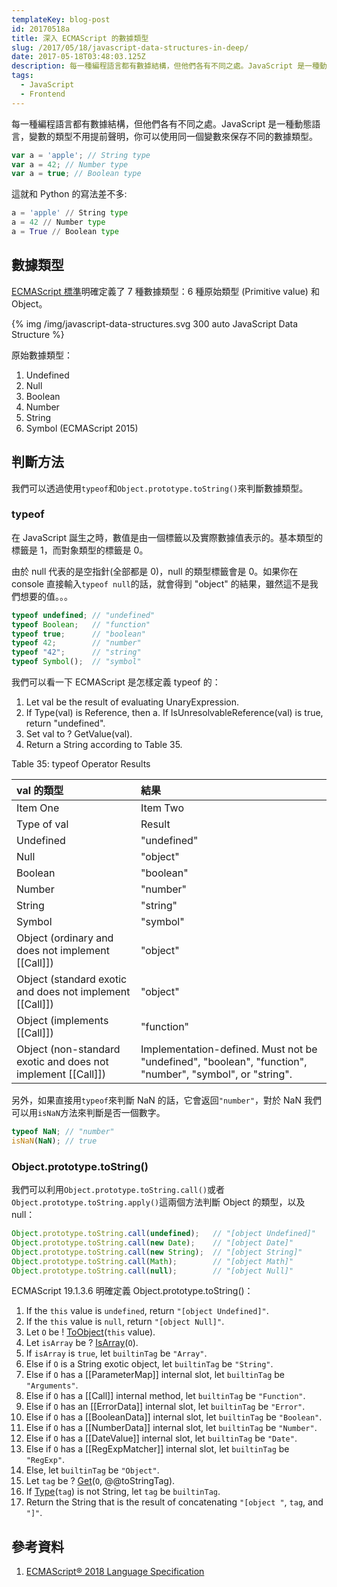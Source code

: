 ```yaml
---
templateKey: blog-post
id: 20170518a
title: 深入 ECMAScript 的數據類型
slug: /2017/05/18/javascript-data-structures-in-deep/
date: 2017-05-18T03:48:03.125Z
description: 每一種編程語言都有數據結構，但他們各有不同之處。JavaScript 是一種動態語言，變數的類型不用提前聲明，你可以使用同一個變數來保存不同的數據類型。
tags:
  - JavaScript
  - Frontend
---
```


每一種編程語言都有數據結構，但他們各有不同之處。JavaScript 是一種動態語言，變數的類型不用提前聲明，你可以使用同一個變數來保存不同的數據類型。

```JavaScript
var a = 'apple'; // String type
var a = 42; // Number type
var a = true; // Boolean type
```

這就和 Python 的寫法差不多:

```python
a = 'apple' // String type
a = 42 // Number type
a = True // Boolean type
```

## 數據類型

[ECMAScript 標準](https://tc39.github.io/ecma262/#sec-ecmascript-overview)明確定義了 7 種數據類型：6 種原始類型 (Primitive value) 和 Object。

{% img /img/javascript-data-structures.svg 300 auto JavaScript Data Structure %}

原始數據類型：

1. Undefined
1. Null
1. Boolean
1. Number
1. String
1. Symbol (ECMAScript 2015)

## 判斷方法

我們可以透過使用`typeof`和`Object.prototype.toString()`來判斷數據類型。

### typeof

在 JavaScript 誕生之時，數值是由一個標籤以及實際數據值表示的。基本類型的標籤是 1，而對象類型的標籤是 0。

由於 null 代表的是空指針(全部都是 0)，null 的類型標籤會是 0。如果你在 console 直接輸入`typeof null`的話，就會得到 "object" 的結果，雖然這不是我們想要的值。。。

```JavaScript
typeof undefined; // "undefined"
typeof Boolean;   // "function"
typeof true;      // "boolean"
typeof 42;        // "number"
typeof "42";      // "string"
typeof Symbol();  // "symbol"
```

我們可以看一下 ECMAScript 是怎樣定義 typeof 的：

1. Let val be the result of evaluating UnaryExpression.
1. If Type(val) is Reference, then
   a. If IsUnresolvableReference(val) is true, return "undefined".
1. Set val to ? GetValue(val).
1. Return a String according to Table 35.

Table 35: typeof Operator Results

| val 的類型                                                   | 結果                                                                                                     |
| :----------------------------------------------------------- | :------------------------------------------------------------------------------------------------------- |
| Item One                                                     | Item Two                                                                                                 |
| Type of val                                                  | Result                                                                                                   |
| Undefined                                                    | "undefined"                                                                                              |
| Null                                                         | "object"                                                                                                 |
| Boolean                                                      | "boolean"                                                                                                |
| Number                                                       | "number"                                                                                                 |
| String                                                       | "string"                                                                                                 |
| Symbol                                                       | "symbol"                                                                                                 |
| Object (ordinary and does not implement [[Call]])            | "object"                                                                                                 |
| Object (standard exotic and does not implement [[Call]])     | "object"                                                                                                 |
| Object (implements [[Call]])                                 | "function"                                                                                               |
| Object (non-standard exotic and does not implement [[Call]]) | Implementation-defined. Must not be "undefined", "boolean", "function", "number", "symbol", or "string". |

另外，如果直接用`typeof`來判斷 NaN 的話，它會返回`"number"`，對於 NaN 我們可以用`isNaN`方法來判斷是否一個數字。

```JavaScript
typeof NaN; // "number"
isNaN(NaN); // true
```

### Object.prototype.toString()

我們可以利用`Object.prototype.toString.call()`或者`Object.prototype.toString.apply()`這兩個方法判斷 Object 的類型，以及 null：

```JavaScript
Object.prototype.toString.call(undefined);   // "[object Undefined]"
Object.prototype.toString.call(new Date);    // "[object Date]"
Object.prototype.toString.call(new String);  // "[object String]"
Object.prototype.toString.call(Math);        // "[object Math]"
Object.prototype.toString.call(null);        // "[object Null]"
```

ECMAScript 19.1.3.6 明確定義 Object.prototype.toString()：

1.  If the `this` value is `undefined`, return `"[object Undefined]"`.
2.  If the `this` value is `null`, return `"[object Null]"`.
3.  Let `O` be ! [ToObject](https://tc39.github.io/ecma262/#sec-toobject)(`this` value).
4.  Let `isArray` be ? [IsArray](https://tc39.github.io/ecma262/#sec-isarray)(`O`).
5.  If `isArray` is `true`, let `builtinTag` be `"Array"`.
6.  Else if `O` is a String exotic object, let `builtinTag` be `"String"`.
7.  Else if `O` has a [[ParameterMap]] internal slot, let `builtinTag` be `"Arguments"`.
8.  Else if `O` has a [[Call]] internal method, let `builtinTag` be `"Function"`.
9.  Else if `O` has an [[ErrorData]] internal slot, let `builtinTag` be `"Error"`.
10. Else if `O` has a [[BooleanData]] internal slot, let `builtinTag` be `"Boolean"`.
11. Else if `O` has a [[NumberData]] internal slot, let `builtinTag` be `"Number"`.
12. Else if `O` has a [[DateValue]] internal slot, let `builtinTag` be `"Date"`.
13. Else if `O` has a [[RegExpMatcher]] internal slot, let `builtinTag` be `"RegExp"`.
14. Else, let `builtinTag` be `"Object"`.
15. Let `tag` be ? [Get](https://tc39.github.io/ecma262/#sec-get-o-p)(`O`, @@toStringTag).
16. If [Type](https://tc39.github.io/ecma262/#sec-ecmascript-data-types-and-values)(`tag`) is not String, let `tag` be `builtinTag`.
17. Return the String that is the result of concatenating `"[object "`, `tag`, and `"]"`.

## 參考資料

1. [ECMAScript® 2018 Language Specification](https://tc39.github.io/ecma262/#sec-ecmascript-overview)
